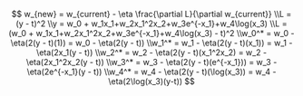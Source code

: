 $$
w_{new} = w_{current} - \eta \frac{\partial L}{\partial w_{current}}
\\L = (y - t)^2
\\y = w_0 + w_1x_1+w_2x_1^2x_2+w_3e^{-x_1}+w_4\log(x_3)
\\L = (w_0 + w_1x_1+w_2x_1^2x_2+w_3e^{-x_1}+w_4\log(x_3) - t)^2
\\w_0^* = w_0 - \eta(2(y - t)(1)) = w_0 - \eta(2(y - t))
\\w_1^* = w_1 - \eta(2(y - t)(x_1)) = w_1 - \eta(2x_1(y - t))
\\w_2^* = w_2 - \eta(2(y - t)(x_1^2x_2) = w_2 - \eta(2x_1^2x_2(y - t))
\\w_3^* = w_3 - \eta(2(y - t)(e^{-x_1})) = w_3 - \eta(2e^{-x_1}(y - t))
\\w_4^* = w_4 - \eta(2(y - t)(\log(x_3)) = w_4 - \eta(2\log(x_3)(y-t))
$$
